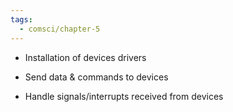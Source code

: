 ```yaml
---
tags:
  - comsci/chapter-5
---
```

- Installation of devices drivers
    
- Send data & commands to devices
    
- Handle signals/interrupts received from devices